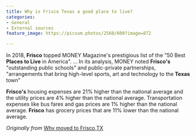 ```yaml
---
title: Why is Frisco Texas a good place to live?
categories:
- General
- External sources
feature_image: https://picsum.photos/2560/600?image=872

---
```

In 2018, **Frisco** topped MONEY Magazine's prestigious list of the "50 Best **Places to Live** in America". ... In its analysis, MONEY noted **Frisco's** "outstanding public schools" and public-private partnerships, "arrangements that bring high-level sports, art and technology to the **Texas** town"

<!-- more -->

**Frisco's** housing expenses are 21% higher than the national average and the utility prices are 4% higher than the national average. Transportation expenses like bus fares and gas prices are 1% higher than the national average. **Frisco** has grocery prices that are 11% lower than the national average.

_Originally from_ [Why moved to Frisco,TX](https://www.oldeworldmovers.com/why-frisco-texas-is-a-great-place-to-live/)